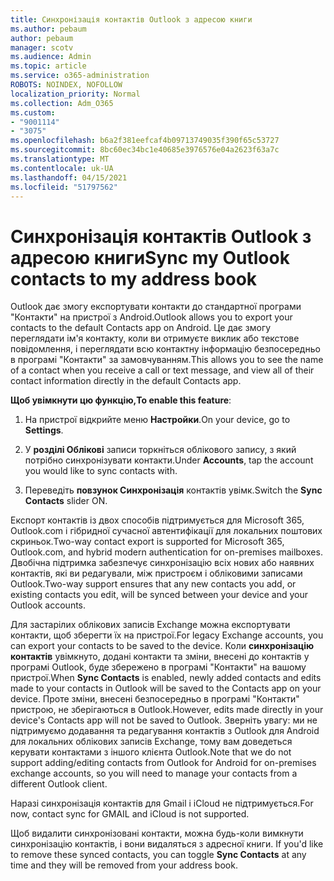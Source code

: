 ```yaml
---
title: Синхронізація контактів Outlook з адресою книги
ms.author: pebaum
author: pebaum
manager: scotv
ms.audience: Admin
ms.topic: article
ms.service: o365-administration
ROBOTS: NOINDEX, NOFOLLOW
localization_priority: Normal
ms.collection: Adm_O365
ms.custom:
- "9001114"
- "3075"
ms.openlocfilehash: b6a2f381eefcaf4b09713749035f390f65c53727
ms.sourcegitcommit: 8bc60ec34bc1e40685e3976576e04a2623f63a7c
ms.translationtype: MT
ms.contentlocale: uk-UA
ms.lasthandoff: 04/15/2021
ms.locfileid: "51797562"
---
```

# <a name="sync-my-outlook-contacts-to-my-address-book"></a><span data-ttu-id="91f6a-102">Синхронізація контактів Outlook з адресою книги</span><span class="sxs-lookup"><span data-stu-id="91f6a-102">Sync my Outlook contacts to my address book</span></span>

<span data-ttu-id="91f6a-103">Outlook дає змогу експортувати контакти до стандартної програми "Контакти" на пристрої з Android.</span><span class="sxs-lookup"><span data-stu-id="91f6a-103">Outlook allows you to export your contacts to the default Contacts app on Android.</span></span> <span data-ttu-id="91f6a-104">Це дає змогу переглядати ім'я контакту, коли ви отримуєте виклик або текстове повідомлення, і переглядати всю контактну інформацію безпосередньо в програмі "Контакти" за замовчуванням.</span><span class="sxs-lookup"><span data-stu-id="91f6a-104">This allows you to see the name of a contact when you receive a call or text message, and view all of their contact information directly in the default Contacts app.</span></span>
 
<span data-ttu-id="91f6a-105">**Щоб увімкнути цю функцію,**</span><span class="sxs-lookup"><span data-stu-id="91f6a-105">**To enable this feature**:</span></span>
 
1. <span data-ttu-id="91f6a-106">На пристрої відкрийте меню **Настройки**.</span><span class="sxs-lookup"><span data-stu-id="91f6a-106">On your device, go to **Settings**.</span></span>

2. <span data-ttu-id="91f6a-107">У **розділі Облікові** записи торкніться облікового запису, з який потрібно синхронізувати контакти.</span><span class="sxs-lookup"><span data-stu-id="91f6a-107">Under **Accounts**, tap the account you would like to sync contacts with.</span></span>

3. <span data-ttu-id="91f6a-108">Переведіть **повзунок Синхронізація** контактів увімк.</span><span class="sxs-lookup"><span data-stu-id="91f6a-108">Switch the **Sync Contacts** slider ON.</span></span>
 
<span data-ttu-id="91f6a-109">Експорт контактів із двох способів підтримується для Microsoft 365, Outlook.com і гібридної сучасної автентифікації для локальних поштових скриньок.</span><span class="sxs-lookup"><span data-stu-id="91f6a-109">Two-way contact export is supported for Microsoft 365, Outlook.com, and hybrid modern authentication for on-premises mailboxes.</span></span> <span data-ttu-id="91f6a-110">Двобічна підтримка забезпечує синхронізацію всіх нових або наявних контактів, які ви редагували, між пристроєм і обліковими записами Outlook.</span><span class="sxs-lookup"><span data-stu-id="91f6a-110">Two-way support ensures that any new contacts you add, or existing contacts you edit, will be synced between your device and your Outlook accounts.</span></span>
 
<span data-ttu-id="91f6a-111">Для застарілих облікових записів Exchange можна експортувати контакти, щоб зберегти їх на пристрої.</span><span class="sxs-lookup"><span data-stu-id="91f6a-111">For legacy Exchange accounts, you can export your contacts to be saved to the device.</span></span> <span data-ttu-id="91f6a-112">Коли **синхронізацію контактів** увімкнуто, додані контакти та зміни, внесені до контактів у програмі Outlook, буде збережено в програмі "Контакти" на вашому пристрої.</span><span class="sxs-lookup"><span data-stu-id="91f6a-112">When **Sync Contacts** is enabled, newly added contacts and edits made to your contacts in Outlook will be saved to the Contacts app on your device.</span></span> <span data-ttu-id="91f6a-113">Проте зміни, внесені безпосередньо в програмі "Контакти" пристрою, не зберігаються в Outlook.</span><span class="sxs-lookup"><span data-stu-id="91f6a-113">However, edits made directly in your device's Contacts app will not be saved to Outlook.</span></span> <span data-ttu-id="91f6a-114">Зверніть увагу: ми не підтримуємо додавання та редагування контактів з Outlook для Android для локальних облікових записів Exchange, тому вам доведеться керувати контактами з іншого клієнта Outlook.</span><span class="sxs-lookup"><span data-stu-id="91f6a-114">Note that we do not support adding/editing contacts from Outlook for Android for on-premises exchange accounts, so you will need to manage your contacts from a different Outlook client.</span></span>
 
<span data-ttu-id="91f6a-115">Наразі синхронізація контактів для Gmail і iCloud не підтримується.</span><span class="sxs-lookup"><span data-stu-id="91f6a-115">For now, contact sync for GMAIL and iCloud is not supported.</span></span>
 
<span data-ttu-id="91f6a-116">Щоб видалити синхронізовані контакти, можна будь-коли вимкнути синхронізацію контактів, і вони видаляться з адресної книги. </span><span class="sxs-lookup"><span data-stu-id="91f6a-116">If you'd like to remove these synced contacts, you can toggle **Sync Contacts** at any time and they will be removed from your address book.</span></span>
